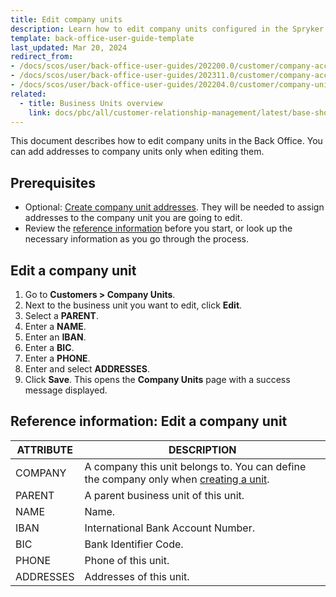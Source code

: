 ```yaml
---
title: Edit company units
description: Learn how to edit company units configured in the Spryker Cloud Commerce OS Back Office.
template: back-office-user-guide-template
last_updated: Mar 20, 2024
redirect_from:
- /docs/scos/user/back-office-user-guides/202200.0/customer/company-account/managing-company-units.html
- /docs/scos/user/back-office-user-guides/202311.0/customer/company-account/managing-company-units.html
- /docs/scos/user/back-office-user-guides/202204.0/customer/company-units/edit-company-units.html
related:
  - title: Business Units overview
    link: docs/pbc/all/customer-relationship-management/latest/base-shop/company-account-feature-overview/business-units-overview.html
---
```


This document describes how to edit company units in the Back Office. You can add addresses to company units only when editing them.


## Prerequisites

- Optional: [Create company unit addresses](/docs/pbc/all/customer-relationship-management/latest/base-shop/manage-in-the-back-office/company-unit-addresses/create-company-unit-addresses.html). They will be needed to assign addresses to the company unit you are going to edit.
- Review the [reference information](#reference-information-edit-a-company-unit) before you start, or look up the necessary information as you go through the process.


## Edit a company unit

1. Go to **Customers&nbsp;<span aria-label="and then">></span> Company Units**.
2. Next to the business unit you want to edit, click **Edit**.
3. Select a **PARENT**.
4. Enter a **NAME**.
5. Enter an **IBAN**.
6. Enter a **BIC**.
7. Enter a **PHONE**.
8. Enter and select **ADDRESSES**.
9. Click **Save**.
    This opens the **Company Units** page with a success message displayed.

## Reference information: Edit a company unit

| ATTRIBUTE | DESCRIPTION  |
| --- | --- |
| COMPANY | A company this unit belongs to. You can define the company only when [creating a unit](/docs/pbc/all/customer-relationship-management/latest/base-shop/manage-in-the-back-office/company-units/create-company-units.html).   |
| PARENT | A parent business unit of this unit. |
| NAME | Name. |
| IBAN |  International Bank Account Number. |
|BIC| Bank Identifier Code. |
| PHONE | Phone of this unit. |
| ADDRESSES | Addresses of this unit. |
